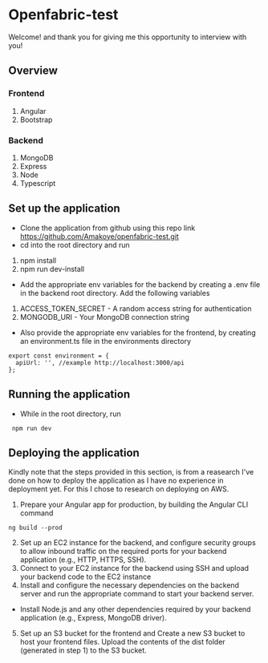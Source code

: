 # Openfabric-test
Welcome! and thank you for giving me this opportunity to interview with you!
## Overview
### Frontend
1. Angular
2. Bootstrap
### Backend
1. MongoDB
2. Express
3. Node
4. Typescript
## Set up the application
* Clone the application from github using this repo link https://github.com/Amakoye/openfabric-test.git
* cd into the root directory and run
1. npm install
2. npm run dev-install
* Add the appropriate env variables for the backend by creating a .env file in the backend root directory. Add the following variables
1. ACCESS_TOKEN_SECRET - A random access string for authentication
2. MONGODB_URI - Your MongoDB connection string
* Also provide the appropriate env variables for the frontend, by creating an environment.ts file in the environments directory
```
export const environment = {
  apiUrl: '', //example http://localhost:3000/api
};

```
## Running the application
* While in the root directory, run
```
 npm run dev
 ```
## Deploying the application
Kindly note that the steps provided in this section, is from a reasearch I've done on how to deploy the application as I have no experience in deployment yet. For this I chose to research on deploying on AWS.
1. Prepare your Angular app for production, by building the Angular CLI command
```
ng build --prod
```
2. Set up an EC2 instance for the backend, and configure security groups to allow inbound traffic on the required ports for your backend application (e.g., HTTP, HTTPS, SSH).
3. Connect to your EC2 instance for the backend using SSH and upload your backend code to the EC2 instance
4. Install and configure the necessary dependencies on the backend server and run the appropriate command to start your backend server.
  - Install Node.js and any other dependencies required by your backend application (e.g., Express, MongoDB driver).
5. Set up an S3 bucket for the frontend and Create a new S3 bucket to host your frontend files. Upload the contents of the dist folder (generated in step 1) to the S3 bucket.


